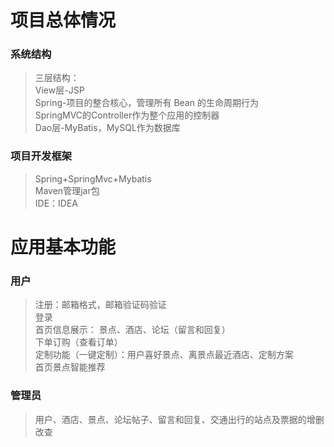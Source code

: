 # 项目总体情况
### 系统结构  
> 三层结构：  
> View层-JSP  
> Spring-项目的整合核心，管理所有 Bean 的生命周期行为  
> SpringMVC的Controller作为整个应用的控制器  
> Dao层-MyBatis，MySQL作为数据库  
### 项目开发框架  
> Spring+SpringMvc+Mybatis  
> Maven管理jar包  
> IDE：IDEA  

# 应用基本功能
### 用户
> 注册：邮箱格式，邮箱验证码验证  
> 登录  
> 首页信息展示：
> 景点、酒店、论坛（留言和回复）  
> 下单订购（查看订单）  
> 定制功能（一键定制）：用户喜好景点、离景点最近酒店、定制方案  
> 首页景点智能推荐

### 管理员
> 用户、酒店、景点、论坛帖子、留言和回复、交通出行的站点及票据的增删改查
